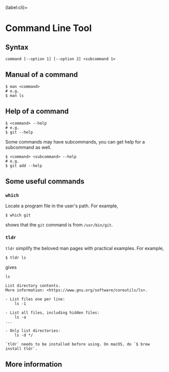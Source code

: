 (label:cli)=

# Command Line Tool

## Syntax

```
command [--option 1] [--option 2] <subcommand 1>
```

## Manual of a command

```
$ man <command>
# e.g.
$ man ls
```

## Help of a command

```
$ <command> --help
# e.g.
$ git --help
```

Some commands may have subcommands, you can get help for a subcommand as well.

```
$ <command> <subcommand> --help
# e.g.
$ git add --help
```

## Some useful commands

### `which`

Locate a program file in the user's path. For example,

```
$ which git
```

shows that the `git` command is from `/usr/bin/git`.

### `tldr`

`tldr` simplify the beloved man pages with practical examples. For example,

```
$ tldr ls
```

gives

```
ls

List directory contents.
More information: <https://www.gnu.org/software/coreutils/ls>.

- List files one per line:
    ls -1

- List all files, including hidden files:
    ls -a
...

- Only list directories:
    ls -d */
```

```{note}
`tldr` needs to be installed before using. On macOS, do `$ brew install tldr`.
```

## More information
